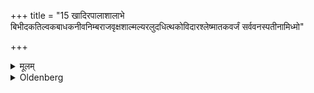 +++
title = "15 खादिरपालाशालाभे बिभीदकतिल्वकबाधकनीवनिम्बराजवृक्षशाल्मल्यरलुदधित्थकोविदारश्लेष्मातकवर्जं सर्ववनस्पतीनामिध्मो"

+++

<details><summary>मूलम्</summary>

खादिरपालाशालाभे बिभीदकतिल्वकबाधकनीवनिम्बराजवृक्षशाल्मल्यरलुदधित्थकोविदारश्लेष्मातकवर्जं सर्ववनस्पतीनामिध्मो यथार्थं स्यात् १५
</details>

<details><summary>Oldenberg</summary>

15. If Khadira or Palāśa wood cannot be obtained, it may be woodas far as it serves the purposeof any tree, with the exception of Vibhīdaka, Tilvaka, Bādhaka, Nīva, Nimba, Rājavṛkṣa, Śalmali, Aralu, Dadhittha, Kovidāra, Śleshmātaka wood.
</details>
